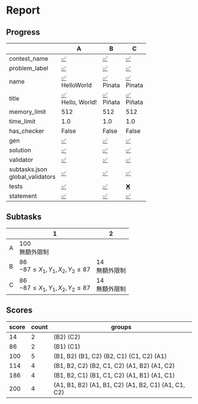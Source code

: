 # Report
## Progress
<!-- progress start -->
| | A | B | C |
| --- | --- | --- | --- |
| contest_name |  [:white_check_mark:](pA/problem.json) | [:white_check_mark:](pB/problem.json) | [:white_check_mark:](pC/problem.json) |
| problem_label |  [:white_check_mark:](pA/problem.json) | [:white_check_mark:](pB/problem.json) | [:white_check_mark:](pC/problem.json) |
| name |  [:white_check_mark:](pA/problem.json)<br>HelloWorld | [:white_check_mark:](pB/problem.json)<br>Pinata | [:white_check_mark:](pC/problem.json)<br>Pinata |
| title |  [:white_check_mark:](pA/problem.json)<br>Hello, World! | [:white_check_mark:](pB/problem.json)<br>Piñata | [:white_check_mark:](pC/problem.json)<br>Piñata |
| memory_limit |  512 | 512 | 512 |
| time_limit |  1.0 | 1.0 | 1.0 |
| has_checker |  False | False | False |
| gen | [:white_check_mark:](pA/gen) | [:white_check_mark:](pB/gen) | [:white_check_mark:](pC/gen) |
| solution | [:white_check_mark:](pA/solution) | [:white_check_mark:](pB/solution) | [:white_check_mark:](pC/solution) |
| validator | [:white_check_mark:](pA/validator) | [:white_check_mark:](pB/validator) | [:white_check_mark:](pC/validator) |
| subtasks.json<br>global_validators |  [:white_check_mark:](pA/subtasks.json) | [:white_check_mark:](pB/subtasks.json) | [:white_check_mark:](pC/subtasks.json) |
| tests | [:white_check_mark:](pA/tests) | [:white_check_mark:](pB/tests) | [:x:](pC/tests) |
| statement | [:white_check_mark:](pA/statement/index.md) | [:white_check_mark:](pB/statement/index.md) | [:white_check_mark:](pC/statement/index.md) |
<!-- progress end -->

## Subtasks
<!-- subtasks start -->
| | 1 | 2 |
| --- | --- | --- |
| A | 100<br>無額外限制 |
| B | 86<br>$-87 \leq X_1, Y_1, X_2, Y_2 \leq 87$ | 14<br>無額外限制 |
| C | 86<br>$-87 \leq X_1, Y_1, X_2, Y_2 \leq 87$ | 14<br>無額外限制 |
<!-- subtasks end -->

## Scores
<!-- scores start -->
| score | count | groups |
| --- | --- | --- |
| 14 | 2 | (B2) (C2) |
| 86 | 2 | (B1) (C1) |
| 100 | 5 | (B1, B2) (B1, C2) (B2, C1) (C1, C2) (A1) |
| 114 | 4 | (B1, B2, C2) (B2, C1, C2) (A1, B2) (A1, C2) |
| 186 | 4 | (B1, B2, C1) (B1, C1, C2) (A1, B1) (A1, C1) |
| 200 | 4 | (A1, B1, B2) (A1, B1, C2) (A1, B2, C1) (A1, C1, C2) |
<!-- scores end -->
